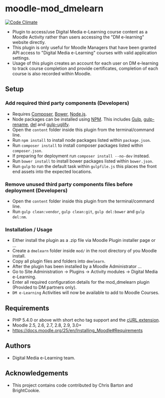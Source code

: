 # moodle-mod_dmelearn
[![Code Climate](https://codeclimate.com/github/dmelearn/moodle-mod_dmelearn/badges/gpa.svg)](https://codeclimate.com/github/dmelearn/moodle-mod_dmelearn)
- Plugin to access/use Digital Media e-Learning course content as a Moodle Activity rather than users accessing the "DM e-learning" website directly.
- This plugin is only useful for Moodle Managers that have been granted API access to "Digital Media e-Learning" courses with valid application settings.
- Usage of this plugin creates an account for each user on DM e-learning to track course completion and provide certificates, completion of each course is also recorded within Moodle.

## Setup
### Add required third party components (Developers)
- Requires [Composer](https://getcomposer.org/), [Bower](http://bower.io/), [Node.js](https://nodejs.org/).
- Node packages can be installed using [NPM](https://www.npmjs.com/). This includes [Gulp](http://gulpjs.com/), [gulp-rename](https://www.npmjs.com/package/gulp-rename), [del](https://www.npmjs.com/package/del) and [gulp-uglify](https://www.npmjs.com/package/gulp-uglify).
- Open the `content` folder inside this plugin from the terminal/command line.
- Run `npm install` to install node packages listed within `package.json`.
- Run `composer install` to install composer packages listed within `composer.json`.
- If preparing for deployment run `composer install --no-dev` instead.
- Run `bower install` to install bower packages listed within `bower.json`.
- Run `gulp` to run the default task within `gulpfile.js` this places the front end assets into the expected locations.

### Remove unused third party components files before deployment (Developers)
- Open the `content` folder inside this plugin from the terminal/command line.
- Run `gulp clean:vendor`, `gulp clean:git`, `gulp del:bower` and `gulp del:nm`.

### Installation / Usage
* Either install the plugin as a .zip file via Moodle Plugin installer page or ...
* Create a `dmelearn` folder inside `mod/` in the root directory of you Moodle install.
* Copy all plugin files and folders into `dmelearn`.
* After the plugin has been installed by a Moodle Administrator ...
* Go to Site Administration -> Plugins -> Activity modules -> Digital Media e-Learning.
* Enter all required configuration details for the mod_dmelearn plugin (Provided to DM partners only).
* `DM e-Learning` Activities will now be available to add to Moodle Courses.

## Requirements
- PHP 5.4.0 or above with short echo tag support and the [cURL extension](http://php.net/manual/en/book.curl.php).
- Moodle 2.5, 2.6, 2.7, 2.8, 2.9, 3.0+
- https://docs.moodle.org/25/en/Installing_Moodle#Requirements

## Authors
- Digital Media e-Learning team.

## Acknowledgements
- This project contains code contributed by Chris Barton and BrightCookie.
